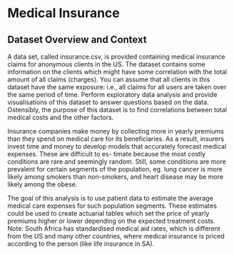 # Medical Insurance 

## Dataset Overview and Context 

A data set, called insurance.csv, is provided containing medical insurance claims for anonymous clients in the US. The dataset contains some information on the clients which might have some correlation with the total amount of all claims (charges). You can assume that all clients in this dataset have the same exposure: i.e., all claims for all users are taken over the same period of time. Perform exploratory data analysis and provide visualisations of this dataset to answer questions based on the data. Ostensibly, the purpose of this dataset is to find correlations between total medical costs and the other factors.

Insurance companies make money by collecting more in yearly premiums than they spend on medical care for its beneficiaries. As a result, insurers invest time and money to develop models that accurately forecast medical expenses. These are difficult to es- timate because the most costly conditions are rare and seemingly random. Still, some conditions are more prevalent for certain segments of the population, eg. lung cancer is more likely among smokers than non-smokers, and heart disease may be more likely among the obese.

The goal of this analysis is to use patient data to estimate the average medical care expenses for such population segments. These estimates could be used to create actuarial tables which set the price of yearly premiums higher or lower depending on the expected treatment costs. Note: South Africa has standardised medical aid rates, which is different from the US and many other countries, where medical insurance is priced according to the person (like life insurance in SA).
